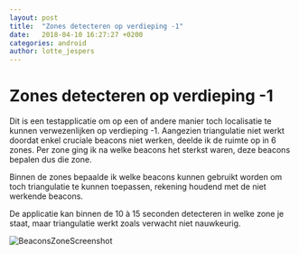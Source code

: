 ```yaml
---
layout: post
title:  "Zones detecteren op verdieping -1"
date:   2018-04-10 16:27:27 +0200
categories: android
author: lotte_jespers
---
```


# Zones detecteren op verdieping -1

Dit is een testapplicatie om op een of andere manier toch localisatie te kunnen verwezenlijken op verdieping -1.
Aangezien triangulatie niet werkt doordat enkel cruciale beacons niet werken, deelde ik de ruimte op in 6 zones. Per zone ging ik na welke beacons het sterkst waren, deze beacons bepalen dus die zone.

Binnen de zones bepaalde ik welke beacons kunnen gebruikt worden om toch triangulatie te kunnen toepassen, rekening houdend met de niet werkende beacons. 

De applicatie kan binnen de 10 à 15 seconden detecteren in welke zone je staat, maar triangulatie werkt zoals verwacht niet nauwkeurig.

![BeaconsZoneScreenshot](https://i.imgur.com/AVEdrfO.png)